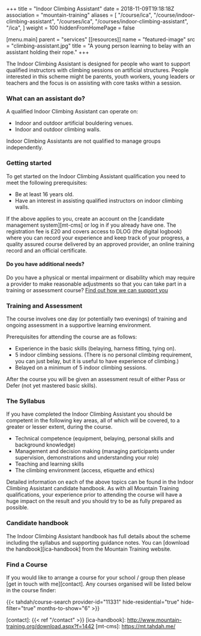 +++
title = "Indoor Climbing Assistant"
date = 2018-11-09T19:18:18Z
association = "mountain-training"
aliases = [
  "/course/ica",
  "/course/indoor-climbing-assistant",
  "/courses/ica",
  "/courses/indoor-climbing-assistant",
  "/ica",
]
weight = 100
hiddenFromHomePage = false

[menu.main]
  parent = "services"
[[resources]]
  name = "featured-image"
  src = "climbing-assistant.jpg"
  title = "A young person learning to belay with an assistant holding their rope."
+++

The Indoor Climbing Assistant is designed for people who want to support qualified instructors with climbing sessions on artificial structures. People interested in this scheme might be parents, youth workers, young leaders or teachers and the focus is on assisting with core tasks within a session.

<!--more-->

### What can an assistant do?

A qualified Indoor Climbing Assistant can operate on:

- Indoor and outdoor artificial bouldering venues.
- Indoor and outdoor climbing walls.

Indoor Climbing Assistants are not qualified to manage groups independently.

### Getting started

To get started on the Indoor Climbing Assistant qualification you need to meet the following prerequisites:

- Be at least 16 years old.
- Have an interest in assisting qualified instructors on indoor climbing walls.

If the above applies to you, create an account on the [candidate management system][mt-cms] or log in if you already have one. The registration fee is £20 and covers access to DLOG (the digital logbook) where you can record your experience and keep track of your progress, a quality assured course delivered by an approved provider, an online training record and an official certificate.

#### Do you have additional needs?

Do you have a physical or mental impairment or disability which may require a provider to make reasonable adjustments so that you can take part in a training or assessment course? [Find out how we can support you](https://www.mountain-training.org/help/resources/support-for-people-with-additional-needs)

### Training and Assessment

The course involves one day (or potentially two evenings) of training and ongoing assessment in a supportive learning environment.

Prerequisites for attending the course are as follows:

- Experience in the basic skills (belaying, harness fitting, tying on).
- 5 indoor climbing sessions. (There is no personal climbing requirement, you can just belay, but it is useful to have experience of climbing.)
- Belayed on a minimum of 5 indoor climbing sessions.

After the course you will be given an assessment result of either Pass or Defer (not yet mastered basic skills).

### The Syllabus

If you have completed the Indoor Climbing Assistant you should be competent in the following key areas, all of which will be covered, to a greater or lesser extent, during the course.

- Technical competence (equipment, belaying, personal skills and background knowledge)
- Management and decision making (managing participants under supervision, demonstrations and understanding your role)
- Teaching and learning skills
- The climbing environment (access, etiquette and ethics)

Detailed information on each of the above topics can be found in the Indoor Climbing Assistant candidate handbook. As with all Mountain Training qualifications, your experience prior to attending the course will have a huge impact on the result and you should try to be as fully prepared as possible.

### Candidate handbook

The Indoor Climbing Assistant handbook has full details about the scheme including the syllabus and supporting guidance notes. You can [download the handbook][ica-handbook] from the Mountain Training website.

### Find a Course

If you would like to arrange a course for your school / group then please [get in touch with me][contact]. Any courses organised will be listed below in the course finder:

{{< tahdah/course-search provider-id="11331" hide-residential="true" hide-filter="true" months-to-show="6" >}}

[contact]: {{< ref "/contact" >}}
[ica-handbook]: http://www.mountain-training.org/download.aspx?f=1442
[mt-cms]: https://mt.tahdah.me/
